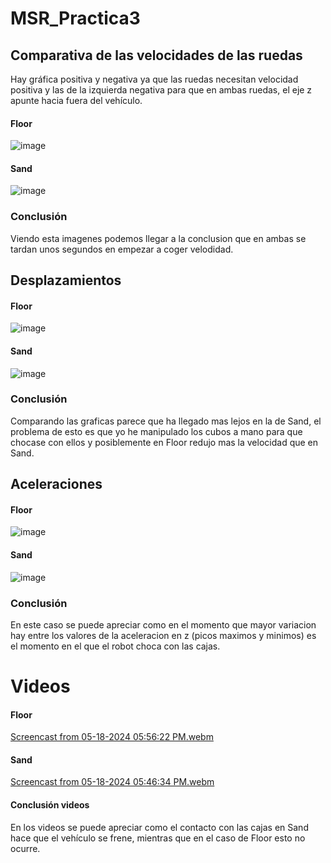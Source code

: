 # MSR_Practica3

## Comparativa de las velocidades de las ruedas

Hay gráfica positiva y negativa ya que las ruedas necesitan velocidad positiva y las de la izquierda negativa para que en ambas ruedas, el eje z apunte hacia fuera del vehículo.

#### Floor

![image](https://github.com/jlozanot2021/MSR_Practica3/assets/102520615/c7ef61ac-9bca-4e9a-9bb8-517672b220ee)

#### Sand

![image](https://github.com/jlozanot2021/MSR_Practica3/assets/102520615/0d39a7fc-141a-4768-b3f6-7a4bd767b532)

### Conclusión

Viendo esta imagenes podemos llegar a la conclusion que en ambas se tardan unos segundos en empezar a coger velodidad.

## Desplazamientos

#### Floor

![image](https://github.com/jlozanot2021/MSR_Practica3/assets/102520615/aefb11bb-eb2f-4247-9fbd-2e2c8568f525)

#### Sand

![image](https://github.com/jlozanot2021/MSR_Practica3/assets/102520615/f2280274-40ed-479e-bd90-824a6abefeb0)

### Conclusión

Comparando las graficas parece que ha llegado mas lejos en la de Sand, el problema de esto es que yo he manipulado los cubos a mano para que chocase con ellos y posiblemente en Floor redujo mas la velocidad que en Sand.

## Aceleraciones

#### Floor

![image](https://github.com/jlozanot2021/MSR_Practica3/assets/102520615/7672a913-4cb5-458d-9d6b-78ee8f165ef5)

#### Sand

![image](https://github.com/jlozanot2021/MSR_Practica3/assets/102520615/c040d0a1-3e59-418c-bd79-c9de467fc2c4)


### Conclusión

En este caso se puede apreciar como en el momento que mayor variacion hay entre los valores de la aceleracion en z (picos maximos y minimos) es el momento en el que el robot choca con las cajas.


# Videos

#### Floor

[Screencast from 05-18-2024 05:56:22 PM.webm](https://github.com/jlozanot2021/MSR_Practica3/assets/102520615/38832766-0552-4f3a-a6a2-ba0e65ad326c)


#### Sand

[Screencast from 05-18-2024 05:46:34 PM.webm](https://github.com/jlozanot2021/MSR_Practica3/assets/102520615/9689890e-966b-4a2f-9c7c-50c76e923e85)


#### Conclusión videos

En los videos se puede apreciar como el contacto con las cajas en Sand hace que el vehículo se frene, mientras que en el caso de Floor esto no ocurre.
